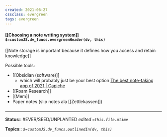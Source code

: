 ```yaml
---
created: 2021-06-27
cssclass: evergreen
tags: evergreen
---
```


#### [[Choosing a note writing system]] `$=customJS.dv_funcs.evergreenHeader(dv, this)`

[[Note storage is important because it defines how you access and retain knowledge]]

Possible tools:
- [[Obsidian (software)]] 
	- which will probably just be your best option [The best note-taking app of 2021 | Capiche](https://capiche.com/e/best-note-taking-app-2021)
- [[Roam Research]]
- [[Mem]]
- Paper notes (slip notes ala [[Zettlekassen]])

### <hr class="footnote"/>

**Status**:: #EVER/SEED/UNPLANTED 
*edited `=this.file.mtime`*

**Topics**:: 
*`$=customJS.dv_funcs.outlinedIn(dv, this)`*

